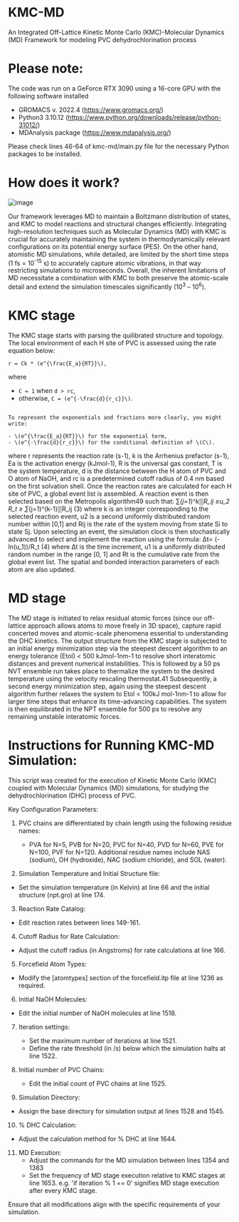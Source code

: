 # KMC-MD
An Integrated Off-Lattice Kinetic Monte Carlo (KMC)-Molecular Dynamics (MD) Framework for modeling PVC dehydrochlorination process

# Please note: 
The code was run on a GeForce RTX 3090 using a 16-core GPU with the following software installed
- GROMACS v. 2022.4 (https://www.gromacs.org/)
- Python3 3.10.12 (https://www.python.org/downloads/release/python-31012/)
- MDAnalysis package (https://www.mdanalysis.org/)

Please check lines 46-64 of kmc-md/main.py file for the necessary Python packages to be installed.

# How does it work?
![image](https://github.com/kmc-md/KMC-MD/assets/165834656/33e70717-1763-467c-92c6-ed30997e6262)

Our framework leverages MD to maintain a Boltzmann distribution of states, and KMC to model reactions and structural changes efficiently. Integrating high-resolution techniques such as Molecular Dynamics (MD) with KMC is crucial for accurately maintaining the system in thermodynamically relevant configurations on its potential energy surface (PES).  On the other hand, atomistic MD simulations, while detailed, are limited by the short time steps (1 fs = 10<sup>-15</sup> s) to accurately capture atomic vibrations, in that way restricting simulations to microseconds. Overall, the inherent limitations of MD necessitate a combination with KMC to both preserve the atomic-scale detail and extend the simulation timescales significantly (10<sup>3</sup> – 10<sup>6</sup>).

# KMC stage
The KMC stage starts with parsing the quilibrated structure and topology. The local environment of each H site of PVC is assessed using the rate equation below:
```
r = Ck * (e^{\frac{E_a}{RT}}\),
```

where 

- `C = 1` when `d > rc`,
- otherwise, `C = (e^{-\frac{d}{r_c}}\)`.

```

To represent the exponentials and fractions more clearly, you might write:

- \(e^{\frac{E_a}{RT}}\) for the exponential term,
- \(e^{-\frac{d}{r_c}}\) for the conditional definition of \(C\).

```
where r represents the reaction rate (s-1), k is the Arrhenius prefactor (s-1), Ea is the activation energy (kJmol-1), R is the universal gas constant, T is the system temperature, d is the distance between the H atom of PVC and O atom of NaOH, and rc is a predetermined cutoff radius of 0.4 nm based on the first solvation shell. 
Once the reaction rates are calculated for each H site of PVC, a global event list is assembled. A reaction event is then selected based on the Metropolis algorithm49 such that:
∑_(j=1)^k▒R_ij ≥u_2 R_t  ≥ ∑_(j=1)^(k-1)▒R_ij 									(3)
where k is an integer corresponding to the selected reaction event, u2 is a second uniformly distributed random number within [0,1] and Rij is the rate of the system moving from state Si to state Sj.  Upon selecting an event, the simulation clock is then stochastically advanced to select and implement the reaction using the formula:
Δt=  (-ln⁡(u_1))/R_t 												(4)
where Δt is the time increment, u1 is a uniformly distributed random number in the range [0, 1] and Rt is the cumulative rate from the global event list. 
The spatial and bonded interaction parameters of each atom are also updated.

# MD stage
The MD stage is initiated to relax residual atomic forces (since our off-lattice approach allows atoms to move freely in 3D space), capture rapid concerted moves and atomic-scale phenomena essential to understanding the DHC kinetics. The output structure from the KMC stage is subjected to an initial energy minimization step via the steepest descent algorithm to an energy tolerance (Etol) < 500 kJmol-1nm-1 to resolve short interatomic distances and prevent numerical instabilities. This is followed by a 50 ps NVT ensemble run takes place to thermalize the system to the desired temperature using the velocity rescaling thermostat.41 Subsequently, a second energy minimization step, again using the steepest descent algorithm further relaxes the system to Etol < 100kJ mol-1nm-1 to allow for larger time steps that enhance its time-advancing capabilities. 
The system is then equilibrated in the NPT ensemble for 500 ps to resolve any remaining unstable interatomic forces.

# Instructions for Running KMC-MD Simulation:
This script was created for the execution of Kinetic Monte Carlo (KMC) coupled with Molecular Dynamics (MD) simulations, for studying the dehydrochlorination (DHC) process of PVC. 

Key Configuration Parameters:
1. PVC chains are differentiated by chain length using the following residue names:
   - PVA for N=5, PVB for N=20, PVC for N=40, PVD for N=60, PVE for N=100, PVF for N=120.
   Additional residue names include NAS (sodium), OH (hydroxide), NAC (sodium chloride), and SOL (water).

2. Simulation Temperature and Initial Structure file: 
  - Set the simulation temperature (in Kelvin) at line 66 and the initial structure (npt.gro) at line 174.

3. Reaction Rate Catalog: 
  - Edit reaction rates between lines 149-161.

4. Cutoff Radius for Rate Calculation: 
  - Adjust the cutoff radius (in Angstroms) for rate calculations at line 166.

5. Forcefield Atom Types: 
  - Modify the [atomtypes] section of the forcefield.itp file at line 1236 as required.

6. Initial NaOH Molecules: 
  - Edit the initial number of NaOH molecules at line 1518.

7. Iteration settings: 
   - Set the maximum number of iterations at line 1521.
   - Define the rate threshold (in /s) below which the simulation halts at line 1522.

8. Initial number of PVC Chains: 
   - Edit the initial count of PVC chains at line 1525.

9. Simulation Directory: 
  - Assign the base directory for simulation output at lines 1528 and 1545.

10. % DHC Calculation: 
   - Adjust the calculation method for % DHC at line 1644.

11. MD Execution: 
    - Adjust the commands for the MD simulation between lines 1354 and 1383
    - Set the frequency of MD stage execution relative to KMC stages at line 1653. 
      e.g. 'if iteration % 1 == 0' signifies MD stage execution after every KMC stage.

Ensure that all modifications align with the specific requirements of your simulation.
